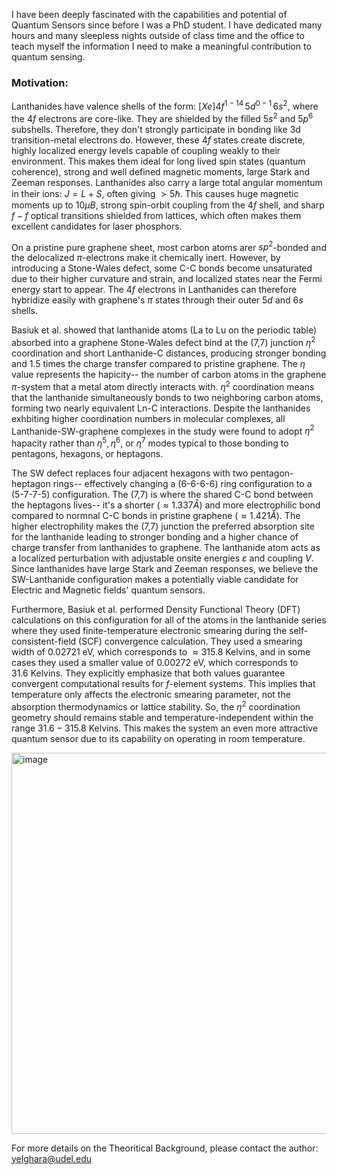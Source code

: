 I have been deeply fascinated with the capabilities and potential of Quantum Sensors since before I was a PhD student. I have dedicated many hours and many sleepless nights outside of class time and the office to teach myself the information I need to make a meaningful contribution to quantum sensing. 

### Motivation:
Lanthanides have valence shells of the form: $[Xe]4f^{1-14}\, 5d^{0-1}\, 6s^2,$ where the $4f$ electrons are core-like. They are shielded by the filled $5s^2$ and $5p^6$ subshells. Therefore, they don't strongly participate in bonding like 3d transition-metal electrons do. However, these $4f$ states create discrete, highly localized energy levels capable of coupling weakly to their environment. This makes them ideal for long lived spin states (quantum coherence), strong and well defined magnetic moments, large Stark and Zeeman responses. Lanthanides also carry a large total angular momentum in their ions: $J=L+S$, often giving $>5\hbar$. This causes huge magnetic moments up to $10\mu B$, strong spin-orbit coupling from the $4f$ shell, and sharp $f-f$ optical transitions shielded from lattices, which often makes them excellent candidates for laser phosphors.

On a pristine pure graphene sheet, most carbon atoms arer $sp^2$-bonded and the delocalized $\pi$-electrons make it chemically inert. However, by introducing a Stone-Wales defect, some C-C bonds become unsaturated due to their higher curvature and strain, and localized states near the Fermi energy start to appear. The $4f$ electrons in Lanthanides can therefore hybridize easily with graphene's $\pi$ states through their outer $5d$ and $6s$ shells.

Basiuk et al. showed that lanthanide atoms (La to Lu on the periodic table) absorbed into a graphene Stone-Wales defect bind at the (7,7) junction $\eta^2$ coordination and short Lanthanide-C distances, producing stronger bonding and 1.5 times the charge transfer compared to pristine graphene. The $\eta$ value represents the hapicity-- the number of carbon atoms in the graphene $\pi$-system that a metal atom directly interacts with. $\eta^2$ coordination means that the lanthanide simultaneously bonds to two neighboring carbon atoms, forming two nearly equivalent Ln-C interactions. Despite the lanthanides exhbiting higher coordination numbers in molecular complexes, all Lanthanide-SW-graphene complexes in the study were found to adopt $\eta^2$ hapacity rather than $\eta^5,\,\eta^6,$ or $\eta^7$ modes typical to those bonding to pentagons, hexagons, or heptagons. 

The SW defect replaces four adjacent hexagons with two pentagon-heptagon rings-- effectively changing a (6-6-6-6) ring configuration to a (5-7-7-5) configuration. The (7,7) is where the shared C-C bond between the heptagons lives-- it's a shorter ($\approx 1.337\mathring{A}$) and more electrophilic bond compared to normnal C-C bonds in pristine graphene ($\approx 1.421\mathring{A}$). The higher electrophility makes the (7,7) junction the preferred absorption site for the lanthanide leading to stronger bonding and a higher chance of charge transfer from lanthanides to graphene. The lanthanide atom acts as a localized perturbation with adjustable onsite energies $\varepsilon$ and coupling $V$. Since lanthanides have large Stark and Zeeman responses, we believe the SW-Lanthanide configuration makes a potentially viable candidate for Electric and Magnetic fields' quantum sensors. 

Furthermore, Basiuk et al. performed Density Functional Theory (DFT) calculations on this configuration for all of the atoms in the lanthanide series where they used finite-temperature electronic smearing during the self-consistent-field (SCF) convergence calculation. They used a smearing width of $0.02721\mathrm{~eV}$, which corresponds to $\approx 315.8\mathrm{~Kelvins,}$ and in some cases they used a smaller value of $0.00272\mathrm{~eV}$, which corresponds to $31.6\mathrm{~Kelvins}$. They explicitly emphasize that both values guarantee convergent computational results for $f$-element systems. This implies that temperature only affects the electronic smearing parameter, not the absorption thermodynamics or lattice stability. So, the $\eta^2$ coordination geometry should remains stable and temperature-independent within the range $31.6-315.8$ Kelvins. This makes the system an even more attractive quantum sensor due to its capability on operating in room temperature. 

<img width="1184" height="610" alt="image" src="https://github.com/user-attachments/assets/7a89fa2c-5ca8-4461-8a8a-d8fb1629ace9" />

For more details on the Theoritical Background, please contact the author: yelghara@udel.edu
